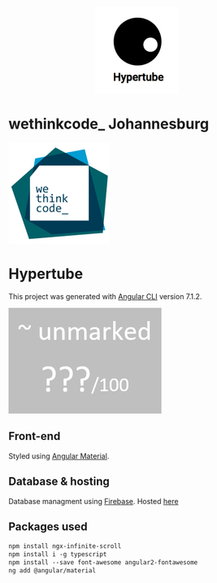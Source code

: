 <p align="center">
  <img src="resources/004.gif"/>
</p>

# wethinkcode_ Johannesburg

![wethinkcode_ logo](resources/wtc.gif)

# Hypertube

This project was generated with [Angular CLI](https://github.com/angular/angular-cli) version 7.1.2.

![final mark](resources/Hypertube-finalmark.png)

## Front-end

Styled using [Angular Material](https://material.angular.io/).

## Database & hosting

Database managment using [Firebase](https://firebase.google.com/). Hosted [here](https://hypertube-16d52.firebaseapp.com/)

## Packages used

```
npm install ngx-infinite-scroll
npm install i -g typescript
npm install --save font-awesome angular2-fontawesome
ng add @angular/material 

```
